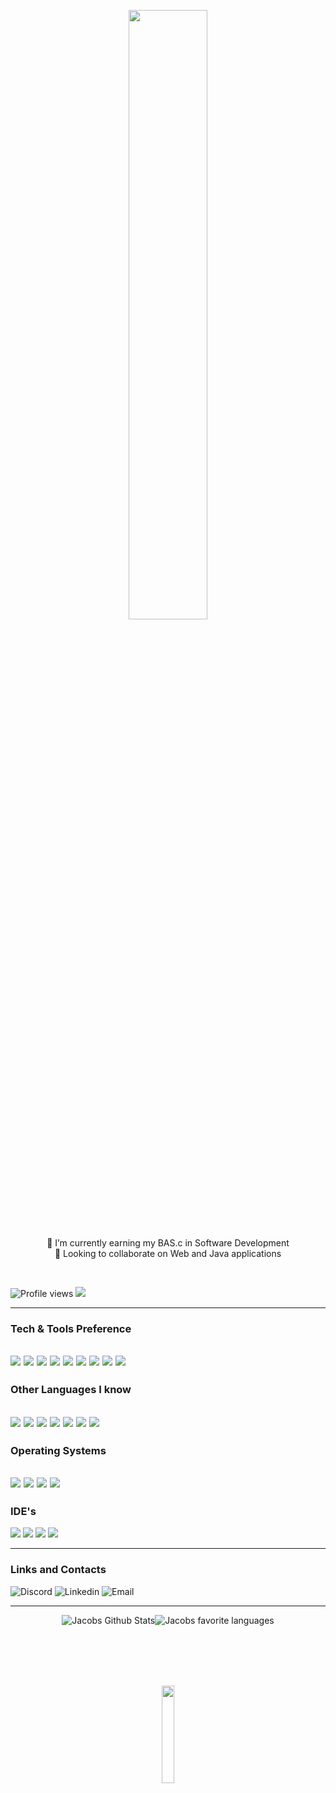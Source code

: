 <!DOCTYPE html>
<html lang="en">
<body>
  <p align="center">
 <img src="https://media.giphy.com/media/T5FHgffrNpCTOTLFKU/giphy.gif" width="50%">
  
      
  
  <p align="center"> 
    📖 I’m currently earning my BAS.c in Software Development <br> 
    👥 Looking to collaborate on Web and Java applications</p>
  </p>
<br>


  
![Profile views](https://gpvc.arturio.dev/night780)  <img src="https://img.shields.io/github/followers/night780?label=Follow" style=" float:left, margin-right:10px" />

---
  ### Tech & Tools Preference

<img src = "https://img.shields.io/badge/-HTML5-E34F26?style=flat&logo=html5&logoColor=white"> <img src = "https://img.shields.io/badge/-CSS3-1572B6?style=flat&logo=css3&logoColor=white">
<img src="https://img.shields.io/badge/-Bootstrap-563D7C?style=flat&logo=bootstrap&logoColor=white">
    <img src="http://img.shields.io/badge/-Jquery-0769ad?style=flat&logo=jquery&logoColor=white">
<img src="https://img.shields.io/badge/-JavaScript-eed718?style=flat&logo=javascript&logoColor=white">
  <img src="https://img.shields.io/badge/-Php-AEB2D5?style=flat&logo=Php&logoColor=white">
<img src="https://img.shields.io/badge/-MySQL-F29111?style=flat&logo=mysql&logoColor=white">
<img src="http://img.shields.io/badge/-Github-000000?style=flat&logo=github&logoColor=white">
<img src="http://img.shields.io/badge/-Java-5382a1?style=flat&logo=java&logoColor=white">
  ---
### Other Languages I know
<img src="https://img.shields.io/badge/-Python-14354C?style=flat&logo=python&logoColor=white"> <img src="https://img.shields.io/badge/-React-000000?style=flat&logo=react&logoColor=00c8ff"> <img src="https://img.shields.io/badge/-GraphQL-e535ab?style=flat&logo=graphql&logoColor=FFFFFF"> <img src="https://img.shields.io/badge/-Node.js-3C873A?style=flat&logo=Node.js&logoColor=white">  <img src="https://img.shields.io/badge/-Rust-black?style=flat&logo=Rust&logoColor=white">  <img src="https://img.shields.io/badge/Powershell-2CA5E0?style=flat&logo=powershell&logoColor=white">  <img src="https://img.shields.io/badge/Go-00ADD8?style=flat&logo=go&logoColor=white">
  ---
### Operating Systems
  <img src="https://img.shields.io/badge/OpenWrt-00B5E2?style=flat&logo=OpenWrt&logoColor=white">  <img src="https://img.shields.io/badge/Windows-0078D6?style=flat&logo=windows&logoColor=white">  <img src="https://img.shields.io/badge/Linux-FCC624?style=flat&logo=linux&logoColor=black">  <img src="https://img.shields.io/badge/Android-3DDC84?style=flat&logo=android&logoColor=white">
  ---
### IDE's
<img src="https://img.shields.io/badge/Visual_Studio_Code-00008B?style=flat&logo=visual%20studio&logoColor=white">  <img src="https://img.shields.io/badge/IntelliJ_IDEA-0096FF.svg?style=flat&logo=intellij-idea&logoColor=white">  <img src="http://img.shields.io/badge/-PHPStorm-BF40BF?style=flat&logo=phpstorm&logoColor=white">  <img src="https://img.shields.io/badge/Arduino_IDE-00979D?style=flat&logo=arduino&logoColor=white">
  
  ---
### Links and Contacts
<img alt="Discord" src="https://img.shields.io/discord/1040806719846101103?color=%235865F2&label=Discord&logo=Discord&logoColor=%235865F2&style=social">   <img alt="Linkedin" src="https://img.shields.io/badge/-Jacob-blue?style=flat&logo=Linkedin&logoColor=white&link=https://www.linkedin.com/in/jacob-jonas/">
  <img alt="Email" src="https://img.shields.io/badge/-github@jac0b.anonaddy.com-c14438?style=flat&logo=Gmail&logoColor=white&link=mailto:github@jac0b.anonaddy.com">
  
  ---
  
<p align="center">
<img  alt="Jacobs Github Stats" src="https://github-readme-stats.vercel.app/api?username=night780&show_icons=true&bg_color=00000000&hide_border=true&count_private=true&include_all_commits"/><img  alt="Jacobs favorite languages" src="https://github-readme-stats.vercel.app/api/top-langs/?username=night780&hide_border=true&count_private=true&layout=compact&langs_count=10&hide=hack"/>
  </p>

<br><br>
<br><br>

  <p align="center">
  <img src="https://media.giphy.com/media/jpVnC65DmYeyRL4LHS/giphy.gif" width="20%">
  </p>

</body>
</html>
